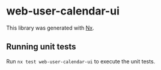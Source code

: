 # web-user-calendar-ui

This library was generated with [Nx](https://nx.dev).

## Running unit tests

Run `nx test web-user-calendar-ui` to execute the unit tests.
